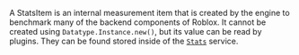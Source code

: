 A StatsItem is an internal measurement item that is created by the engine to
benchmark many of the backend components of Roblox. It cannot be created using
`Datatype.Instance.new()`, but its value can be read by plugins. They can be
found stored inside of the [`Stats`](https://create.roblox.com/docs/reference/engine/classes/Stats) service.